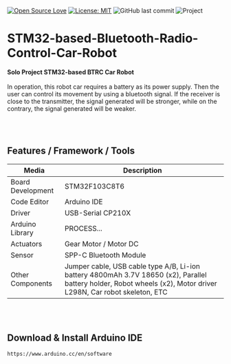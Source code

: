 [![Open Source Love](https://badges.frapsoft.com/os/v1/open-source.svg?style=flat)](https://github.com/ellerbrock/open-source-badges/)
[![License: MIT](https://img.shields.io/badge/License-MIT-blue.svg?logo=github&color=%23F7DF1E)](https://opensource.org/licenses/MIT)
![GitHub last commit](https://img.shields.io/github/last-commit/devancakra/Smart-Green-House-Berbasis-IoT-Mobile-Apps)
![Project](https://img.shields.io/badge/Project-STM32-%2Dbased%20BTRC%20Car%20Robot-light.svg?style=flat&logo=github&logoColor=white&color=%23F7DF1E)

# STM32-based-Bluetooth-Radio-Control-Car-Robot
<strong>Solo Project STM32-based BTRC Car Robot</strong><br><br>
In operation, this robot car requires a battery as its power supply. Then the user can control its movement by using a bluetooth signal. If the receiver is close to the transmitter, the signal generated will be stronger, while on the contrary, the signal generated will be weaker.

<br><br>

## Features / Framework / Tools
| Media | Description |
| --- | --- |
| Board Development | STM32F103C8T6 |
| Code Editor | Arduino IDE |
| Driver | USB-Serial CP210X |
| Arduino Library | PROCESS... |
| Actuators | Gear Motor / Motor DC |
| Sensor | SPP-C Bluetooth Module |
| Other Components | Jumper cable, USB cable type A/B, Li-ion battery 4800mAh 3.7V 18650 (x2), Parallel battery holder, Robot wheels (x2), Motor driver L298N, Car robot skeleton, ETC |

<br><br>

## Download & Install Arduino IDE

   ```
   https://www.arduino.cc/en/software
   ```

<br><br>
